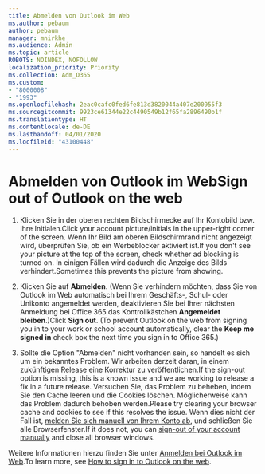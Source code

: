 ```yaml
---
title: Abmelden von Outlook im Web
ms.author: pebaum
author: pebaum
manager: mnirkhe
ms.audience: Admin
ms.topic: article
ROBOTS: NOINDEX, NOFOLLOW
localization_priority: Priority
ms.collection: Adm_O365
ms.custom:
- "8000008"
- "1993"
ms.openlocfilehash: 2eac0cafc0fed6fe813d3820044a407e200955f3
ms.sourcegitcommit: 9923ce61344e22c4490549b12f65fa2896490b1f
ms.translationtype: HT
ms.contentlocale: de-DE
ms.lasthandoff: 04/01/2020
ms.locfileid: "43100448"
---
```

# <a name="sign-out-of-outlook-on-the-web"></a><span data-ttu-id="cfe92-102">Abmelden von Outlook im Web</span><span class="sxs-lookup"><span data-stu-id="cfe92-102">Sign out of Outlook on the web</span></span>

1. <span data-ttu-id="cfe92-103">Klicken Sie in der oberen rechten Bildschirmecke auf Ihr Kontobild bzw. Ihre Initialen.</span><span class="sxs-lookup"><span data-stu-id="cfe92-103">Click your account picture/initials in the upper-right corner of the screen.</span></span> <span data-ttu-id="cfe92-104">Wenn Ihr Bild am oberen Bildschirmrand nicht angezeigt wird, überprüfen Sie, ob ein Werbeblocker aktiviert ist.</span><span class="sxs-lookup"><span data-stu-id="cfe92-104">If you don't see your picture at the top of the screen, check whether ad blocking is turned on.</span></span> <span data-ttu-id="cfe92-105">In einigen Fällen wird dadurch die Anzeige des Bilds verhindert.</span><span class="sxs-lookup"><span data-stu-id="cfe92-105">Sometimes this prevents the picture from showing.</span></span>

2. <span data-ttu-id="cfe92-106">Klicken Sie auf **Abmelden**. (Wenn Sie verhindern möchten, dass Sie von Outlook im Web automatisch bei Ihrem Geschäfts-, Schul- oder Unikonto angemeldet werden, deaktivieren Sie bei Ihrer nächsten Anmeldung bei Office 365 das Kontrollkästchen **Angemeldet bleiben**.)</span><span class="sxs-lookup"><span data-stu-id="cfe92-106">Click **Sign out**. (To prevent Outlook on the web from signing you in to your work or school account automatically, clear the **Keep me signed in** check box the next time you sign in to Office 365.)</span></span>

3. <span data-ttu-id="cfe92-107">Sollte die Option "Abmelden" nicht vorhanden sein, so handelt es sich um ein bekanntes Problem. Wir arbeiten derzeit daran, in einem zukünftigen Release eine Korrektur zu veröffentlichen.</span><span class="sxs-lookup"><span data-stu-id="cfe92-107">If the sign-out option is missing, this is a known issue and we are working to release a fix in a future release.</span></span>  <span data-ttu-id="cfe92-108">Versuchen Sie, das Problem zu beheben, indem Sie den Cache leeren und die Cookies löschen. Möglicherweise kann das Problem dadurch behoben werden.</span><span class="sxs-lookup"><span data-stu-id="cfe92-108">Please try clearing your browser cache and cookies to see if this resolves the issue.</span></span>  <span data-ttu-id="cfe92-109">Wenn dies nicht der Fall ist, [melden Sie sich manuell von Ihrem Konto ab](https://login.live.com/logout.srf), und schließen Sie alle Browserfenster.</span><span class="sxs-lookup"><span data-stu-id="cfe92-109">If it does not, you can [sign-out of your account manually](https://login.live.com/logout.srf) and close all browser windows.</span></span>

<span data-ttu-id="cfe92-110">Weitere Informationen hierzu finden Sie unter [Anmelden bei Outlook im Web](https://support.office.com/article/how-to-sign-in-to-outlook-on-the-web-763fab4d-0138-4814-b450-37fc286bcb79).</span><span class="sxs-lookup"><span data-stu-id="cfe92-110">To learn more, see [How to sign in to Outlook on the web](https://support.office.com/article/how-to-sign-in-to-outlook-on-the-web-763fab4d-0138-4814-b450-37fc286bcb79).</span></span>
